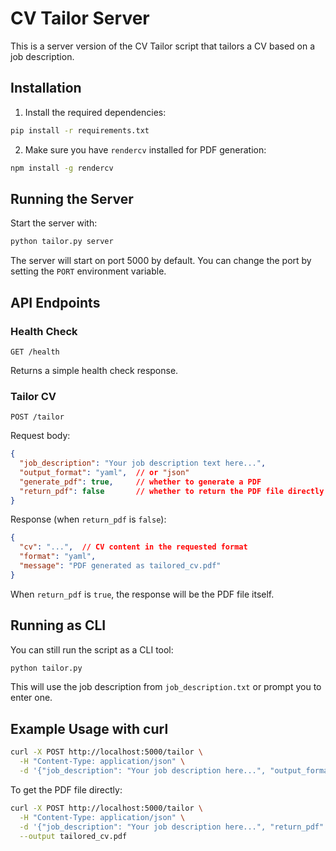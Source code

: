 # CV Tailor Server

This is a server version of the CV Tailor script that tailors a CV based on a job description.

## Installation

1. Install the required dependencies:

```bash
pip install -r requirements.txt
```

2. Make sure you have `rendercv` installed for PDF generation:

```bash
npm install -g rendercv
```

## Running the Server

Start the server with:

```bash
python tailor.py server
```

The server will start on port 5000 by default. You can change the port by setting the `PORT` environment variable.

## API Endpoints

### Health Check

```
GET /health
```

Returns a simple health check response.

### Tailor CV

```
POST /tailor
```

Request body:

```json
{
  "job_description": "Your job description text here...",
  "output_format": "yaml",  // or "json"
  "generate_pdf": true,     // whether to generate a PDF
  "return_pdf": false       // whether to return the PDF file directly
}
```

Response (when `return_pdf` is `false`):

```json
{
  "cv": "...",  // CV content in the requested format
  "format": "yaml",
  "message": "PDF generated as tailored_cv.pdf"
}
```

When `return_pdf` is `true`, the response will be the PDF file itself.

## Running as CLI

You can still run the script as a CLI tool:

```bash
python tailor.py
```

This will use the job description from `job_description.txt` or prompt you to enter one.

## Example Usage with curl

```bash
curl -X POST http://localhost:5000/tailor \
  -H "Content-Type: application/json" \
  -d '{"job_description": "Your job description here...", "output_format": "json"}'
```

To get the PDF file directly:

```bash
curl -X POST http://localhost:5000/tailor \
  -H "Content-Type: application/json" \
  -d '{"job_description": "Your job description here...", "return_pdf": true}' \
  --output tailored_cv.pdf
```
